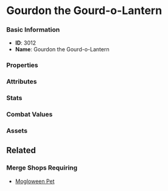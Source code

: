 # Gourdon the Gourd-o-Lantern

<no description available>

### Basic Information

- **ID**: 3012
- **Name**: Gourdon the Gourd-o-Lantern

### Properties


### Attributes


### Stats


### Combat Values


### Assets


## Related

### Merge Shops Requiring

- [Mogloween Pet](../merge-shops/59-mogloween-pet.md)

